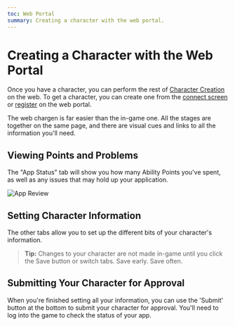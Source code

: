 ```yaml
---
toc: Web Portal
summary: Creating a character with the web portal.
---
```


# Creating a Character with the Web Portal

Once you have a character, you can perform the rest of [Character Creation](/help/chargen) on the web.  To get a character, you can create one from the [connect screen](/help/connect) or  [register](/help/website/web_login) on the web portal.

The web chargen is far easier than the in-game one.  All the stages are together on the same page, and there are visual cues and links to all the information you'll need.

## Viewing Points and Problems

The "App Status" tab will show you how many Ability Points you've spent, as well as any issues that may hold up your application.

![App Review](/images/chargen_app_review.png)

## Setting Character Information

The other tabs allow you to set up the different bits of your character's information.  

> **Tip:** Changes to your character are not made in-game until you click the Save button or switch tabs.  Save early.  Save often.

## Submitting Your Character for Approval

When you're finished setting all your information, you can use the 'Submit' button at the bottom to submit your character for approval.  You'll need to log into the game to check the status of your app.